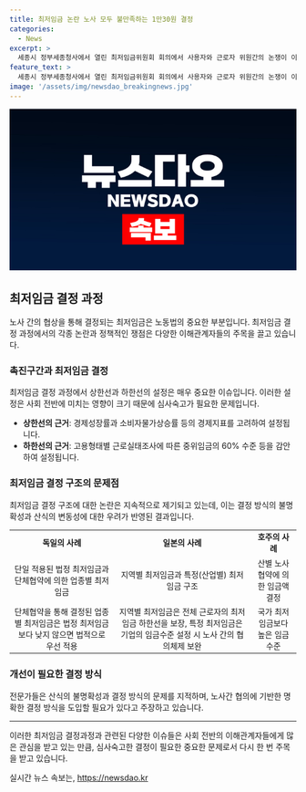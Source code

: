 ```yaml
---
title: 최저임금 논란 노사 모두 불만족하는 1만30원 결정
categories:
  - News
excerpt: >
  세종시 정부세종청사에서 열린 최저임금위원회 회의에서 사용자와 근로자 위원간의 논쟁이 이뤄졌다. 상한선 1만290원, 하한선 1만원을 설정한 결정에 대해 노동계와 경영계 모두 논란을 제기했고, 근로자 위원들이 퇴장하면서 논의가 중단되었다. 또한, 최저임금 결정 구조와 공익위원회의 인원 구성에도 항의가 일어났다. 이에 대해 최임위 위원장은 둘 사이의 합의가 어느 정도 가까워졌으나 여전히 문제점이 존재한다고 밝혔다. 이번 최저임금 결정과정에서는 투표 방해행위 또한 발생했는데, 이에 대해 개선이 필요하다는 지적이 나오고 있다. 노사 간의 합의가 이루어지지 않을 경우 산식을 활용한 최저임금 결정 방법 또한 논란이 되고 있다. 함께, 해외에서는 최저임금 결정 방식이 단일하거나 지역·산업별로 분류되는 등 다양한 형태로 이뤄지고 있는데, 이를 참고하여 개선이 필요하다는 목소리가 나오고 있다.
feature_text: >
  세종시 정부세종청사에서 열린 최저임금위원회 회의에서 사용자와 근로자 위원간의 논쟁이 이뤄졌다. 상한선 1만290원, 하한선 1만원을 설정한 결정에 대해 노동계와 경영계 모두 논란을 제기했고, 근로자 위원들이 퇴장하면서 논의가 중단되었다. 또한, 최저임금 결정 구조와 공익위원회의 인원 구성에도 항의가 일어났다. 이에 대해 최임위 위원장은 둘 사이의 합의가 어느 정도 가까워졌으나 여전히 문제점이 존재한다고 밝혔다. 이번 최저임금 결정과정에서는 투표 방해행위 또한 발생했는데, 이에 대해 개선이 필요하다는 지적이 나오고 있다. 노사 간의 합의가 이루어지지 않을 경우 산식을 활용한 최저임금 결정 방법 또한 논란이 되고 있다. 함께, 해외에서는 최저임금 결정 방식이 단일하거나 지역·산업별로 분류되는 등 다양한 형태로 이뤄지고 있는데, 이를 참고하여 개선이 필요하다는 목소리가 나오고 있다.
image: '/assets/img/newsdao_breakingnews.jpg'
---
```


<p><img src="/assets/img/newsdao_breakingnews.jpg" alt="implanttips 속보" /></p>

<h2 data-ke-size="size26">최저임금 결정 과정</h2>

<p data-ke-size="size16">노사 간의 협상을 통해 결정되는 최저임금은 노동법의 중요한 부분입니다. 최저임금 결정 과정에서의 각종 논란과 정책적인 쟁점은 다양한 이해관계자들의 주목을 끌고 있습니다.</p>

<h3>촉진구간과 최저임금 결정</h3>

<p data-ke-size="size16">최저임금 결정 과정에서 상한선과 하한선의 설정은 매우 중요한 이슈입니다. 이러한 설정은 사회 전반에 미치는 영향이 크기 때문에 심사숙고가 필요한 문제입니다.</p>

<ul>
  <li><b>상한선의 근거</b>: 경제성장률과 소비자물가상승률 등의 경제지표를 고려하여 설정됩니다.</li>
  <li><b>하한선의 근거</b>: 고용형태별 근로실태조사에 따른 중위임금의 60% 수준 등을 감안하여 설정됩니다.</li>
</ul>

<h3>최저임금 결정 구조의 문제점</h3>

<p data-ke-size="size16">최저임금 결정 구조에 대한 논란은 지속적으로 제기되고 있는데, 이는 결정 방식의 불명확성과 산식의 변동성에 대한 우려가 반영된 결과입니다.</p>

<table>
  <tr>
    <td style="text-align: center; height: 17px;"><b>독일의 사례</b></td>
    <td style="text-align: center; height: 17px;"><b>일본의 사례</b></td>
    <td style="text-align: center; height: 17px;"><b>호주의 사례</b></td>
  </tr>
  <tr>
    <td style="text-align: center; height: 17px;">단일 적용된 법정 최저임금과 단체협약에 의한 업종별 최저임금</td>
    <td style="text-align: center; height: 17px;">지역별 최저임금과 특정(산업별) 최저임금 구조</td>
    <td style="text-align: center; height: 17px;">산별 노사협약에 의한 임금액 결정</td>
  </tr>
  <tr>
    <td style="text-align: center; height: 17px;">단체협약을 통해 결정된 업종별 최저임금은 법정 최저임금보다 낮지 않으면 법적으로 우선 적용</td>
    <td style="text-align: center; height: 17px;">지역별 최저임금은 전체 근로자의 최저임금 하한선을 보장, 특정 최저임금은 기업의 임금수준 설정 시 노사 간의 협의체제 보완</td>
    <td style="text-align: center; height: 17px;">국가 최저임금보다 높은 임금 수준</td>
  </tr>
</table>

<h3>개선이 필요한 결정 방식</h3>

<p data-ke-size="size16">전문가들은 산식의 불명확성과 결정 방식의 문제를 지적하며, 노사간 협의에 기반한 명확한 결정 방식을 도입할 필요가 있다고 주장하고 있습니다.</p>

<hr>

<p data-ke-size="size16">이러한 최저임금 결정과정과 관련된 다양한 이슈들은 사회 전반의 이해관계자들에게 많은 관심을 받고 있는 만큼, 심사숙고한 결정이 필요한 중요한 문제로서 다시 한 번 주목을 받고 있습니다.</p>
실시간 뉴스 속보는, <a href="https://newsdao.kr" rel="dofollow">https://newsdao.kr</a>


